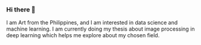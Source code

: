### Hi there 👋

I am Art from the Philippines, and I am interested in data science and machine learning. I am currently doing my thesis about image processing in deep learning which helps me explore about my chosen field. 

